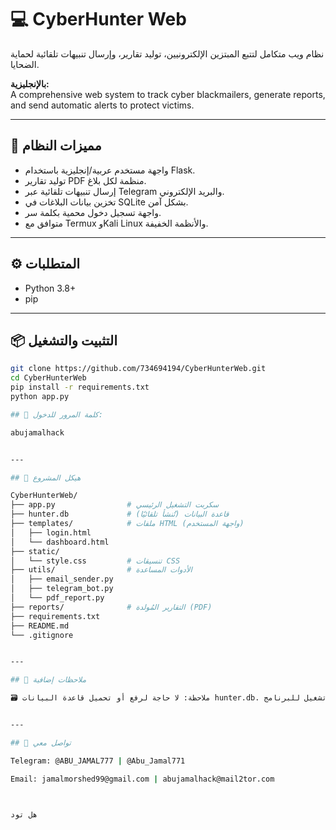 
# 💻 CyberHunter Web

نظام ويب متكامل لتتبع المبتزين الإلكترونيين، توليد تقارير، وإرسال تنبيهات تلقائية لحماية الضحايا.

**بالإنجليزية:**  
A comprehensive web system to track cyber blackmailers, generate reports, and send automatic alerts to protect victims.

---

## 🚀 مميزات النظام

- واجهة مستخدم عربية/إنجليزية باستخدام Flask.
- توليد تقارير PDF منظمة لكل بلاغ.
- إرسال تنبيهات تلقائية عبر Telegram والبريد الإلكتروني.
- تخزين بيانات البلاغات في SQLite بشكل آمن.
- واجهة تسجيل دخول محمية بكلمة سر.
- متوافق مع Termux وKali Linux والأنظمة الخفيفة.

---

## ⚙️ المتطلبات

- Python 3.8+
- pip

---

## 📦 التثبيت والتشغيل

```bash
git clone https://github.com/734694194/CyberHunterWeb.git
cd CyberHunterWeb
pip install -r requirements.txt
python app.py

## 🔐 كلمة المرور للدخول:

abujamalhack 


---

## 📁 هيكل المشروع

CyberHunterWeb/
├── app.py                # سكربت التشغيل الرئيسي
├── hunter.db             # قاعدة البيانات (تُنشأ تلقائيًا)
├── templates/            # ملفات HTML (واجهة المستخدم)
│   ├── login.html
│   └── dashboard.html
├── static/
│   └── style.css         # تنسيقات CSS
├── utils/                # الأدوات المساعدة
│   ├── email_sender.py
│   ├── telegram_bot.py
│   └── pdf_report.py
├── reports/              # التقارير المُولدة (PDF)
├── requirements.txt
├── README.md
└── .gitignore


---

## 🧠 ملاحظات إضافية

🗃️ ملاحظة: لا حاجة لرفع أو تحميل قاعدة البيانات hunter.db. سيتم إنشاؤها تلقائيًا في أول تشغيل للبرنامج.


---

## 💬 تواصل معي

Telegram: @ABU_JAMAL777 | @Abu_Jamal771

Email: jamalmorshed99@gmail.com | abujamalhack@mail2tor.com



هل تود 

